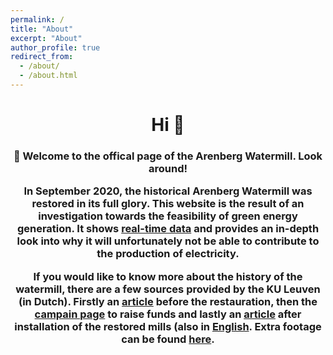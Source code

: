 ```yaml
---
permalink: /
title: "About"
excerpt: "About"
author_profile: true
redirect_from:
  - /about/
  - /about.html
---
```


<h1 align="center">Hi 👋</h1>
<h3 align="center">🏡 Welcome to the offical page of the Arenberg Watermill. Look around!

In September 2020, the historical Arenberg Watermill was restored in its full glory. This website is the result of an investigation towards the feasibility of green energy generation. It shows [real-time data](https://arenberg-watermill.github.io/real-time-data/) and provides an in-depth look into why it will unfortunately not be able to contribute to the production of electricity.
 
If you would like to know more about the history of the watermill, there are a few sources provided by the KU Leuven (in Dutch). Firstly an [article](https://nieuws.kuleuven.be/nl/2017/toen-nu-watermolen-arenberg) before the restauration, then the [campain page](https://www.kuleuven.be/fondsenwerving/overons/erfgoed/watermolen/geschiedenis) to raise funds and lastly an [article](https://stories.kuleuven.be/nl/verhalen/watermolen-aan-arenbergkasteel-in-ere-hersteld) after installation of the restored mills (also in [English](https://stories.kuleuven.be/en/stories/iconic-watermill-at-the-arenberg-castle-restored-to-place-of-honour). Extra footage can be found [here](https://www.kuleuven.be/fondsenwerving/overons/erfgoed/watermolen/wandelingen-langs-de-watermolen).
